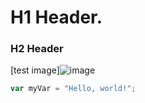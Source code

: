 # H1 Header.  
### H2 Header
[test image]![image](https://github.com/user-attachments/assets/3ef49a62-11d9-4084-8a2e-e4661d49a802)  
``` javascript
var myVar = "Hello, world!";
```
